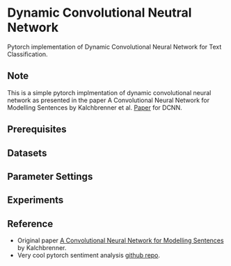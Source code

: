 # Dynamic Convolutional Neutral Network
Pytorch implementation of Dynamic Convolutional Neural Network for Text Classification.

## Note
This is a simple pytorch implmentation of dynamic convolutional neural network as presented in the paper 
A Convolutional Neural Network for Modelling Sentences by Kalchbrenner et al. [Paper](https://arxiv.org/abs/1404.2188v1) for
DCNN.

## Prerequisites

## Datasets

## Parameter Settings

## Experiments

## Reference
- Original paper [A Convolutional Neural Network for Modelling Sentences](https://arxiv.org/abs/1404.2188v1) 
  by Kalchbrenner. <br>
- Very cool pytorch sentiment analysis [github repo](https://github.com/bentrevett/pytorch-sentiment-analysis).
